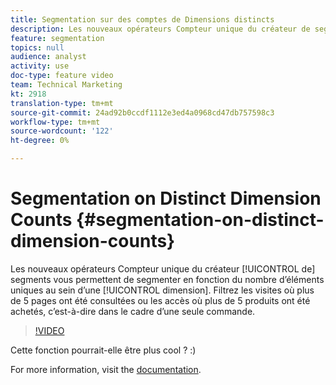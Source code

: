 ```yaml
---
title: Segmentation sur des comptes de Dimensions distincts
description: Les nouveaux opérateurs Compteur unique du créateur de segments vous permettent de segmenter en fonction du nombre d’éléments uniques au sein d’une dimension. Filtrez les visites où plus de 5 pages ont été consultées ou les accès où plus de 5 produits ont été achetés, c’est-à-dire dans le cadre d’une seule commande.
feature: segmentation
topics: null
audience: analyst
activity: use
doc-type: feature video
team: Technical Marketing
kt: 2918
translation-type: tm+mt
source-git-commit: 24ad92b0ccdf1112e3ed4a0968cd47db757598c3
workflow-type: tm+mt
source-wordcount: '122'
ht-degree: 0%

---
```



# Segmentation on Distinct Dimension Counts {#segmentation-on-distinct-dimension-counts}

Les nouveaux opérateurs Compteur  unique du créateur [!UICONTROL de] segments vous permettent de segmenter en fonction du nombre d’éléments uniques au sein d’une [!UICONTROL dimension]. Filtrez les visites où plus de 5 pages ont été consultées ou les accès où plus de 5 produits ont été achetés, c’est-à-dire dans le cadre d’une seule commande.

>[!VIDEO](https://video.tv.adobe.com/v/27257/?quality=9)

Cette fonction pourrait-elle être plus cool ? :)

For more information, visit the [documentation](https://marketing.adobe.com/resources/help/en_US/analytics/segment/seg_operators.html).
